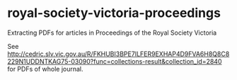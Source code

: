 # royal-society-victoria-proceedings
Extracting PDFs for articles in Proceedings of the Royal Society Victoria

See http://cedric.slv.vic.gov.au/R/FKHUBI3BPE7ILFER9EXHAP4D9FVA6H8Q8C8229N1UDDNTKAG75-03090?func=collections-result&collection_id=2840 for PDFs of whole journal.
